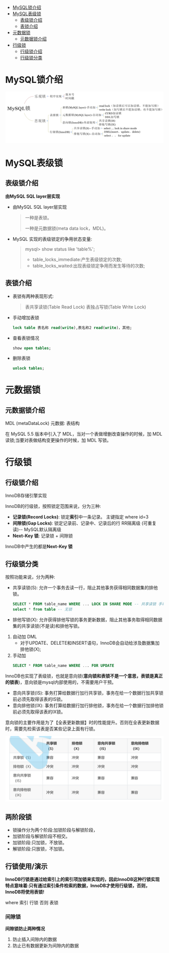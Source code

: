 <!-- TOC -->

- [MySQL锁介绍](#mysql%E9%94%81%E4%BB%8B%E7%BB%8D)
- [MySQL表级锁](#mysql%E8%A1%A8%E7%BA%A7%E9%94%81)
  - [表级锁介绍](#%E8%A1%A8%E7%BA%A7%E9%94%81%E4%BB%8B%E7%BB%8D)
  - [表锁介绍](#%E8%A1%A8%E9%94%81%E4%BB%8B%E7%BB%8D)
- [元数据锁](#%E5%85%83%E6%95%B0%E6%8D%AE%E9%94%81)
  - [元数据锁介绍](#%E5%85%83%E6%95%B0%E6%8D%AE%E9%94%81%E4%BB%8B%E7%BB%8D)
- [行级锁](#%E8%A1%8C%E7%BA%A7%E9%94%81)
  - [行级锁介绍](#%E8%A1%8C%E7%BA%A7%E9%94%81%E4%BB%8B%E7%BB%8D)
  - [行级锁分类](#%E8%A1%8C%E7%BA%A7%E9%94%81%E5%88%86%E7%B1%BB)

<!-- /TOC -->
# MySQL锁介绍
![MySQL锁介绍](assets/markdown-img-paste-20200207143901923.png)

# MySQL表级锁
## 表级锁介绍
**由MySQL SQL layer层实现**

- 由MySQL SQL layer层实现
  > 一种是表锁。
  >
  > 一种是元数据锁(meta data lock，MDL)。
- MySQL 实现的表级锁定的争用状态变量:
  > mysql> show status like 'table%';
  > - table_locks_immediate:产生表级锁定的次数;
  > - table_locks_waited:出现表级锁定争用而发生等待的次数;

## 表锁介绍
- 表锁有两种表现形式:
  > 表共享读锁(Table Read Lock)
  > 表独占写锁(Table Write Lock)
- 手动增加表锁
  ```sql
  lock table 表名称 read(write),表名称2 read(write)，其他;
  ```
- 查看表锁情况
  ```sql
  show open tables;
  ```
- 删除表锁
  ```sql
  unlock tables;
  ```

# 元数据锁
## 元数据锁介绍
MDL (metaDataLock) 元数据: 表结构

在 MySQL 5.5 版本中引入了 MDL，当对一个表做增删改查操作的时候，加 MDL 读锁;当要对表做结构变更操作的时候，加 MDL 写锁。

# 行级锁
## 行级锁介绍
InnoDB存储引擎实现

InnoDB的行级锁，按照锁定范围来说，分为三种:

- **记录锁(Record Locks)**: 锁定**索引**中一条记录。 主键指定 where id=3
- **间隙锁(Gap Locks)**: 锁定记录前、记录中、记录后的行 RR隔离级 (可重复读)-- MySQL默认隔离级
- **Next-Key 锁**: 记录锁 + 间隙锁

InnoDB中产生的都是**Next-Key 锁**

## 行级锁分类
按照功能来说，分为两种:
- 共享读锁(S): 允许一个事务去读一行，阻止其他事务获得相同数据集的排他锁。
  ```sql
  SELECT * FROM table_name WHERE ... LOCK IN SHARE MODE -- 共享读锁 手动添加
  select * from table -- 无锁
  ```
- 排他写锁(X): 允许获得排他写锁的事务更新数据，阻止其他事务取得相同数据集的共享读锁(不是读)和排他写锁。

1. 自动加 DML
   - 对于UPDATE、DELETE和INSERT语句，InnoDB会自动给涉及数据集加排他锁(X);
2. 手动加
   ```sql
   SELECT * FROM table_name WHERE ... FOR UPDATE
   ```

InnoDB也实现了表级锁，也就是意向锁(**意向锁和表锁不是一个意思，表锁是真正的锁表**)，意向锁是mysql内部使用的，不需要用户干预。

- 意向共享锁(IS): 事务打算给数据行加行共享锁，事务在给一个数据行加共享锁前必须先取得该表的IS锁。
- 意向排他锁(IX): 事务打算给数据行加行排他锁，事务在给一个数据行加排他锁前必须先取得该表的IX锁。

意向锁的主要作用是为了【全表更新数据】时的性能提升。否则在全表更新数据时，需要先检索该表是否某些记录上面有行锁。

![锁之间的关系](assets/markdown-img-paste-20200207151154354.png)

## 两阶段锁
- 锁操作分为两个阶段:加锁阶段与解锁阶段，
- 加锁阶段与解锁阶段不相交。
- 加锁阶段:只加锁，不放锁。
- 解锁阶段:只放锁，不加锁。

## 行锁使用/演示
**InnoDB行锁是通过给索引上的索引项加锁来实现的，因此InnoDB这种行锁实现特点意味着:只有通过索引条件检索的数据，InnoDB才使用行级锁，否则，InnoDB将使用表锁!**

where 索引 行锁 否则 表锁

### 间隙锁
**间隙锁防止两种情况**

1. 防止插入间隙内的数据
2. 防止已有数据更新为间隙内的数据
